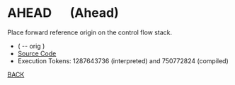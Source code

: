 # AHEAD &emsp; (Ahead)
Place forward reference origin on the control flow stack.
* ( -- orig )
* [Source Code](../words/tools_ext/Ahead.cs)
* Execution Tokens: 1287643736 (interpreted) and 750772824 (compiled)


[BACK](builtins.md#Ahead)
